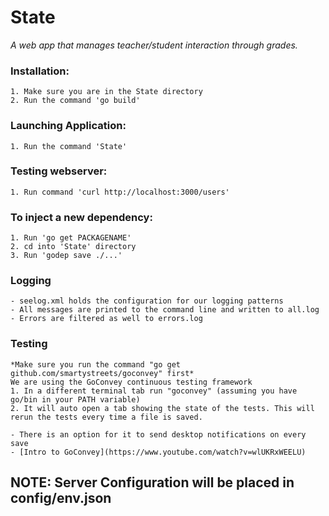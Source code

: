 # State
*A web app that manages teacher/student interaction through grades.*


### Installation:
	1. Make sure you are in the State directory
	2. Run the command 'go build'

### Launching Application:
	1. Run the command 'State'

### Testing webserver:
	1. Run command 'curl http://localhost:3000/users'

### To inject a new dependency:
	1. Run 'go get PACKAGENAME'
	2. cd into 'State' directory
	3. Run 'godep save ./...'

### Logging
	- seelog.xml holds the configuration for our logging patterns
	- All messages are printed to the command line and written to all.log
	- Errors are filtered as well to errors.log


### Testing
	*Make sure you run the command "go get github.com/smartystreets/goconvey" first*
	We are using the GoConvey continuous testing framework
	1. In a different terminal tab run "goconvey" (assuming you have go/bin in your PATH variable)
	2. It will auto open a tab showing the state of the tests. This will rerun the tests every time a file is saved.
	
	- There is an option for it to send desktop notifications on every save
	- [Intro to GoConvey](https://www.youtube.com/watch?v=wlUKRxWEELU)

## NOTE: Server Configuration will be placed in config/env.json
